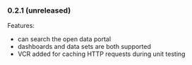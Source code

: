 ### 0.2.1 (unreleased)

Features:
  
  - can search the open data portal
  - dashboards and data sets are both supported
  - VCR added for caching HTTP requests during unit testing
